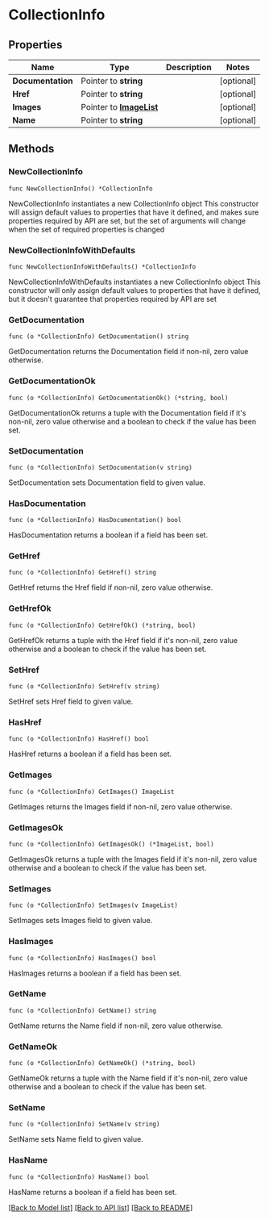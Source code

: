 # CollectionInfo

## Properties

Name | Type | Description | Notes
------------ | ------------- | ------------- | -------------
**Documentation** | Pointer to **string** |  | [optional] 
**Href** | Pointer to **string** |  | [optional] 
**Images** | Pointer to [**ImageList**](ImageList.md) |  | [optional] 
**Name** | Pointer to **string** |  | [optional] 

## Methods

### NewCollectionInfo

`func NewCollectionInfo() *CollectionInfo`

NewCollectionInfo instantiates a new CollectionInfo object
This constructor will assign default values to properties that have it defined,
and makes sure properties required by API are set, but the set of arguments
will change when the set of required properties is changed

### NewCollectionInfoWithDefaults

`func NewCollectionInfoWithDefaults() *CollectionInfo`

NewCollectionInfoWithDefaults instantiates a new CollectionInfo object
This constructor will only assign default values to properties that have it defined,
but it doesn't guarantee that properties required by API are set

### GetDocumentation

`func (o *CollectionInfo) GetDocumentation() string`

GetDocumentation returns the Documentation field if non-nil, zero value otherwise.

### GetDocumentationOk

`func (o *CollectionInfo) GetDocumentationOk() (*string, bool)`

GetDocumentationOk returns a tuple with the Documentation field if it's non-nil, zero value otherwise
and a boolean to check if the value has been set.

### SetDocumentation

`func (o *CollectionInfo) SetDocumentation(v string)`

SetDocumentation sets Documentation field to given value.

### HasDocumentation

`func (o *CollectionInfo) HasDocumentation() bool`

HasDocumentation returns a boolean if a field has been set.

### GetHref

`func (o *CollectionInfo) GetHref() string`

GetHref returns the Href field if non-nil, zero value otherwise.

### GetHrefOk

`func (o *CollectionInfo) GetHrefOk() (*string, bool)`

GetHrefOk returns a tuple with the Href field if it's non-nil, zero value otherwise
and a boolean to check if the value has been set.

### SetHref

`func (o *CollectionInfo) SetHref(v string)`

SetHref sets Href field to given value.

### HasHref

`func (o *CollectionInfo) HasHref() bool`

HasHref returns a boolean if a field has been set.

### GetImages

`func (o *CollectionInfo) GetImages() ImageList`

GetImages returns the Images field if non-nil, zero value otherwise.

### GetImagesOk

`func (o *CollectionInfo) GetImagesOk() (*ImageList, bool)`

GetImagesOk returns a tuple with the Images field if it's non-nil, zero value otherwise
and a boolean to check if the value has been set.

### SetImages

`func (o *CollectionInfo) SetImages(v ImageList)`

SetImages sets Images field to given value.

### HasImages

`func (o *CollectionInfo) HasImages() bool`

HasImages returns a boolean if a field has been set.

### GetName

`func (o *CollectionInfo) GetName() string`

GetName returns the Name field if non-nil, zero value otherwise.

### GetNameOk

`func (o *CollectionInfo) GetNameOk() (*string, bool)`

GetNameOk returns a tuple with the Name field if it's non-nil, zero value otherwise
and a boolean to check if the value has been set.

### SetName

`func (o *CollectionInfo) SetName(v string)`

SetName sets Name field to given value.

### HasName

`func (o *CollectionInfo) HasName() bool`

HasName returns a boolean if a field has been set.


[[Back to Model list]](../README.md#documentation-for-models) [[Back to API list]](../README.md#documentation-for-api-endpoints) [[Back to README]](../README.md)


